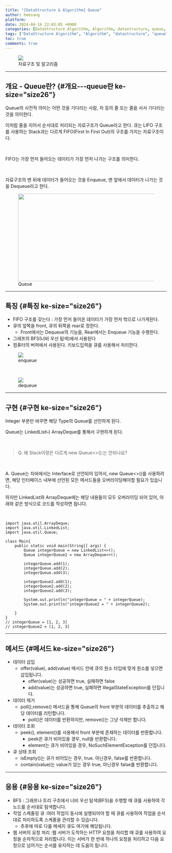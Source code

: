 ```yaml
---
title: "[DataStructure & Algorithm] Queue"
author: heesang
platform: 
date: 2024-04-16 22:03:05 +0900
categories: [DataStructure Algorithm, Algorithm, datastructure, queue, 메서드, 선언, 알고리즘, 자료구조, 자바, 큐]
tags: ["DataStructure Algorithm", "Algorithm", "datastructure", "queue", "메서드", "선언", "알고리즘", "자료구조", "자바", "큐"]
toc: true
comments: true
---
```

<figure class="imageblock alignCenter" data-ke-mobilestyle="widthOrigin"
data-origin-width="898" data-origin-height="251">
<span
data-url="https://blog.kakaocdn.net/dn/donIdT/btsGGOdfWyf/5o5thkDEmKJvIcxcfLJITk/img.png"
data-lightbox="lightbox" data-alt="자료구조 및 알고리즘"><img
src="https://blog.kakaocdn.net/dn/donIdT/btsGGOdfWyf/5o5thkDEmKJvIcxcfLJITk/img.png"
srcset="https://img1.daumcdn.net/thumb/R1280x0/?scode=mtistory2&amp;fname=https%3A%2F%2Fblog.kakaocdn.net%2Fdn%2FdonIdT%2FbtsGGOdfWyf%2F5o5thkDEmKJvIcxcfLJITk%2Fimg.png"
onerror="this.onerror=null; this.src=&#39;//t1.daumcdn.net/tistory_admin/static/images/no-image-v1.png&#39;; this.srcset=&#39;//t1.daumcdn.net/tistory_admin/static/images/no-image-v1.png&#39;;"
data-origin-width="898" data-origin-height="251" /></span>
<figcaption>자료구조 및 알고리즘</figcaption>
</figure>

------------------------------------------------------------------------

## 개요 - Queue란? {#개요---queue란 ke-size="size26"}

Queue의 사전적 의미는 어떤 것을 기다리는 사람, 차 등의 줄 또는 줄을 서서
기다리는 것을 의미한다.

이처럼 줄을 지어서 순서대로 처리되는 자료구조가 Queue라고 한다. 큐는
LIFO 구조를 사용하는 Stack과는 다르게 FIFO(First In First Out)의 구조를
가지는 자료구조이다.

 

FIFO는 가장 먼저 들어오는 데이터가 가장 먼저 나가는 구조를 의미한다. 

 

자료구조의 맨 뒤에 데이터가 들어오는 것을 Enqueue, 맨 앞에서 데이터가
나가는 것을 Dequeue라고 한다.

<figure class="imageblock alignCenter" data-ke-mobilestyle="widthOrigin"
data-origin-width="1095" data-origin-height="504">
<span
data-url="https://blog.kakaocdn.net/dn/bqKZKs/btsGG6Ltsgw/O1E96Rx6mFSMMowqnByWk1/img.png"
data-lightbox="lightbox" data-alt="Queue"><img
src="https://blog.kakaocdn.net/dn/bqKZKs/btsGG6Ltsgw/O1E96Rx6mFSMMowqnByWk1/img.png"
srcset="https://img1.daumcdn.net/thumb/R1280x0/?scode=mtistory2&amp;fname=https%3A%2F%2Fblog.kakaocdn.net%2Fdn%2FbqKZKs%2FbtsGG6Ltsgw%2FO1E96Rx6mFSMMowqnByWk1%2Fimg.png"
onerror="this.onerror=null; this.src=&#39;//t1.daumcdn.net/tistory_admin/static/images/no-image-v1.png&#39;; this.srcset=&#39;//t1.daumcdn.net/tistory_admin/static/images/no-image-v1.png&#39;;"
data-origin-width="1095" data-origin-height="504" width="593"
height="273" /></span>
<figcaption>Queue</figcaption>
</figure>

------------------------------------------------------------------------

## 특징 {#특징 ke-size="size26"}

-   FIFO 구조를 갖는다 : 가장 먼저 들어온 데이터가 가장 먼저 밖으로
    나가게된다.
-   큐의 앞쪽을 front, 큐의 뒤쪽을 rear로 정한다.
    -   Front에서는 Dequeue의 기능을, Rear에서는 Enqueue 기능을
        수행한다.
-   그래프의 BFS(너비 우선 탐색)에서 사용된다
-   컴퓨터의 버퍼에서 사용된다. 키보드입력을 큐를 사용해서 처리한다.

<figure class="imageblock alignCenter" data-ke-mobilestyle="widthOrigin"
data-origin-width="476" data-origin-height="230">
<span
data-url="https://blog.kakaocdn.net/dn/beUfzJ/btsGH4lYafb/7tkkIE3we2HrU9lTb1Rax1/img.png"
data-lightbox="lightbox" data-alt="enqueue"><img
src="https://blog.kakaocdn.net/dn/beUfzJ/btsGH4lYafb/7tkkIE3we2HrU9lTb1Rax1/img.png"
srcset="https://img1.daumcdn.net/thumb/R1280x0/?scode=mtistory2&amp;fname=https%3A%2F%2Fblog.kakaocdn.net%2Fdn%2FbeUfzJ%2FbtsGH4lYafb%2F7tkkIE3we2HrU9lTb1Rax1%2Fimg.png"
onerror="this.onerror=null; this.src=&#39;//t1.daumcdn.net/tistory_admin/static/images/no-image-v1.png&#39;; this.srcset=&#39;//t1.daumcdn.net/tistory_admin/static/images/no-image-v1.png&#39;;"
data-origin-width="476" data-origin-height="230" /></span>
<figcaption>enqueue</figcaption>
</figure>

 

<figure class="imageblock alignCenter" data-ke-mobilestyle="widthOrigin"
data-origin-width="436" data-origin-height="258">
<span
data-url="https://blog.kakaocdn.net/dn/6nnS1/btsGFhAvSqy/cvet6VAA92n2kenQcXuk21/img.png"
data-lightbox="lightbox" data-alt="dequeue"><img
src="https://blog.kakaocdn.net/dn/6nnS1/btsGFhAvSqy/cvet6VAA92n2kenQcXuk21/img.png"
srcset="https://img1.daumcdn.net/thumb/R1280x0/?scode=mtistory2&amp;fname=https%3A%2F%2Fblog.kakaocdn.net%2Fdn%2F6nnS1%2FbtsGFhAvSqy%2Fcvet6VAA92n2kenQcXuk21%2Fimg.png"
onerror="this.onerror=null; this.src=&#39;//t1.daumcdn.net/tistory_admin/static/images/no-image-v1.png&#39;; this.srcset=&#39;//t1.daumcdn.net/tistory_admin/static/images/no-image-v1.png&#39;;"
data-origin-width="436" data-origin-height="258" /></span>
<figcaption>dequeue</figcaption>
</figure>

------------------------------------------------------------------------

## 구현 {#구현 ke-size="size26"}

Integer 부분만 바꾸면 해당 Type의 Queue를 선언하게 된다.

Queue는 LinkedList나 ArrayDeque를 통해서 구현하게 된다.

 

> Q. 왜 Stack이랑은 다르게 new Queue\<\>();는 안되나요?

 

A. Queue는 자바에서는 Interface로 선언되어 있어서, new Queue\<\>()를
사용하려면, 해당 인터페이스 내부에 선언된 모든 메서드들을
오버라이딩해야할 필요가 있습니다.

하지만 LinkedList와 ArrayDeque에는 해당 내용들이 모두 오버라이딩 되어
있어, 아래와 같은 방식으로 코드를 작성하면 됩니다.

 

``` {#code_1713271474923 .java ke-language="java" ke-type="codeblock"}
import java.util.ArrayDeque;
import java.util.LinkedList;
import java.util.Queue;

class Main{
    public static void main(String[] args) {
        Queue integerQueue = new LinkedList<>();
        Queue integerQueue2 = new ArrayDeque<>();

        integerQueue.add(1);
        integerQueue.add(2);
        integerQueue.add(3);

        integerQueue2.add(1);
        integerQueue2.add(2);
        integerQueue2.add(3);

        System.out.println("integerQueue = " + integerQueue);
        System.out.println("integerQueue2 = " + integerQueue2);

    }
}
// integerQueue = [1, 2, 3]
// integerQueue2 = [1, 2, 3]
```

------------------------------------------------------------------------

## 메서드 {#메서드 ke-size="size26"}

-   데이터 삽입
    -   offer(value), add(value) 메서드 안에 큐의 원소 타입에 맞게
        원소를 넣으면 삽입됩니다.
        -   offer(value)는 성공하면 true, 실패하면 false
        -   add(value)는 성공하면 true, 실패하면 IllegalStateException를
            던집니다.
-   데이터 제거
    -   poll(),remove() 메서드을 통해 Queue의 front 부분의 데이터를
        추출하고 해당 데이터를 리턴합니다.
        -   poll()은 데이터를 반환하지만, remove()는 그냥 삭제만 합니다.
-   데이터 조회
    -   peek(), element()를 사용해서 front 부분에 존재하는 데이터를
        반환합니다.
        -   peek은 큐가 비어있을 경우, null을 반환합니다.
        -   element는 큐가 비어있을 경우, NoSuchElementException를
            던집니다.
-   큐 상태 조회
    -   isEmpty()는 큐가 비어있는 경우, true. 아닌경우, false를
        반환합니다.
    -   contain(value)는 value가 있는 경우 true, 아닌경우 false를
        반환합니다.

------------------------------------------------------------------------

## 응용 {#응용 ke-size="size26"}

-   BFS : 그래프나 트리 구조에서 너비 우선 탐색(BFS)을 수행할 때 큐를
    사용하여 각 노드를 순서대로 탐색합니다.
-   작업 스케줄링 큐
    :여러 작업이 동시에 실행되어야 할 때 큐를 사용하여 작업을 순서대로 처리하도록 스케줄을 관리할 수 있습니다. 
    -   추후에 따로 다룰 메세지 큐도 여기에 해당됩니다.
-   웹 서버의 요청 처리 :웹 서버가 도착하는 HTTP 요청을 처리할 때 큐를
    사용하여 요청을 순차적으로 처리합니다. 이는 서버가 한 번에 하나의
    요청을 처리하고 다음 요청으로 넘어가는 순서를 유지하는 데 도움이
    됩니다.

 
